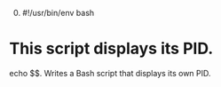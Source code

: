 0. #!/usr/bin/env bash
# This script  displays its PID.

echo $$. Writes a Bash script that displays its own PID.

